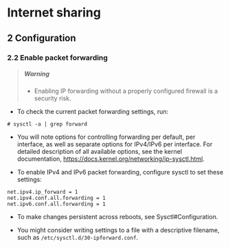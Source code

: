 # Internet sharing

## 2 Configuration

### 2.2 Enable packet forwarding

> ##### Warning
>
> - Enabling IP forwarding without a properly configured firewall is a security risk.

- To check the current packet forwarding settings, run:

```shell
# sysctl -a | grep forward
```

- You will note options for controlling forwarding per default, per interface, as well as separate options for IPv4/IPv6 per interface. For detailed description of all available options, see the kernel documentation, https://docs.kernel.org/networking/ip-sysctl.html.

- To enable IPv4 and IPv6 packet forwarding, configure sysctl to set these settings:

```
net.ipv4.ip_forward = 1
net.ipv4.conf.all.forwarding = 1
net.ipv6.conf.all.forwarding = 1
```

- To make changes persistent across reboots, see Sysctl#Configuration.

- You might consider writing settings to a file with a descriptive filename, such as `/etc/sysctl.d/30-ipforward.conf`.
